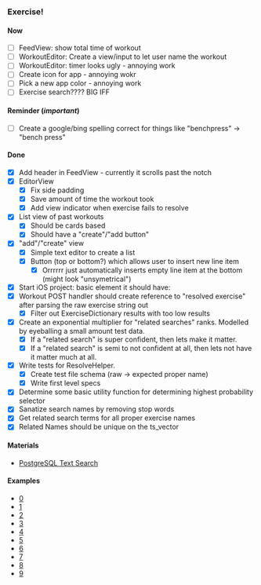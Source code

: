 ### Exercise!

####  Now

- [ ] FeedView: show total time of workout
- [ ] WorkoutEditor: Create a view/input to let user name the workout
- [ ] WorkoutEditor: timer looks ugly - annoying work
- [ ] Create icon for app - annoying wokr
- [ ] Pick a new app color - annoying work
- [ ] Exercise search???? BIG IFF

#### Reminder (*important*)

- [ ] Create a google/bing spelling correct for things like "benchpress" -> "bench press"

#### Done

- [x] Add header in FeedView - currently it scrolls past the notch
- [x] EditorView
  - [x] Fix side padding
  - [x] Save amount of time the workout took
  - [x] Add view indicator when exercise fails to resolve
- [x] List view of past workouts
  - [x] Should be cards based
  - [x] Should have a "create"/"add button"
- [x] "add"/"create" view
  - [x] Simple text editor to create a list
  - [x] Button (top or bottom?) which allows user to insert new line item
    - [x] Orrrrrr just automatically inserts empty line item at the bottom (might look "unsymetrical")
- [x] Start iOS project: basic element it should have:
- [x] Workout POST handler should create reference to "resolved exercise" after parsing the raw exercise string out
  - [x] Filter out ExerciseDictionary results with too low results 
- [x] Create an exponential multiplier for "related searches" ranks. Modelled by eyeballing a small amount test data. 
  - [x] If a "related search" is super confident, then lets make it matter. 
  - [x] If a "related search" is semi to not confident at all, then lets not have it matter much at all.
- [x] Write tests for ResolveHelper. 
  - [x] Create test file schema (raw -> expected proper name)
  - [x] Write first level specs 
- [x] Determine some basic utility function for determining highest probability selector
- [x] Sanatize search names by removing stop words
- [x] Get related search terms for all proper exercise names 
- [x] Related Names should be unique on the ts_vector

#### Materials

* [PostgreSQL Text Search](http://shisaa.jp/postset/postgresql-full-text-search-part-3.html)

#### Examples

* [0](https://www.instagram.com/dailylifts365/)
* [1](https://www.instagram.com/p/BY7EIqvA1_C/)
* [2](https://www.instagram.com/p/B9ctyA0n4As/)
* [3](https://www.instagram.com/p/B9csO4Eh6Ez/)
* [4](https://www.instagram.com/p/B9clg8ulDe_/)
* [5](https://www.instagram.com/p/B9aIOuDj90c/)
* [6](https://www.instagram.com/p/B9c77IagavC/)
* [7](https://www.instagram.com/p/B9cz1s2jBsS/)
* [8](https://www.instagram.com/p/B9cgZZyFtSV/)
* [9](https://www.instagram.com/p/B9cdp77nLZr/)

